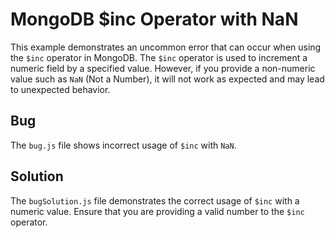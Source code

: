 # MongoDB $inc Operator with NaN

This example demonstrates an uncommon error that can occur when using the `$inc` operator in MongoDB.  The `$inc` operator is used to increment a numeric field by a specified value. However, if you provide a non-numeric value such as `NaN` (Not a Number), it will not work as expected and may lead to unexpected behavior.

## Bug
The `bug.js` file shows incorrect usage of `$inc` with `NaN`.

## Solution
The `bugSolution.js` file demonstrates the correct usage of `$inc` with a numeric value. Ensure that you are providing a valid number to the `$inc` operator.
